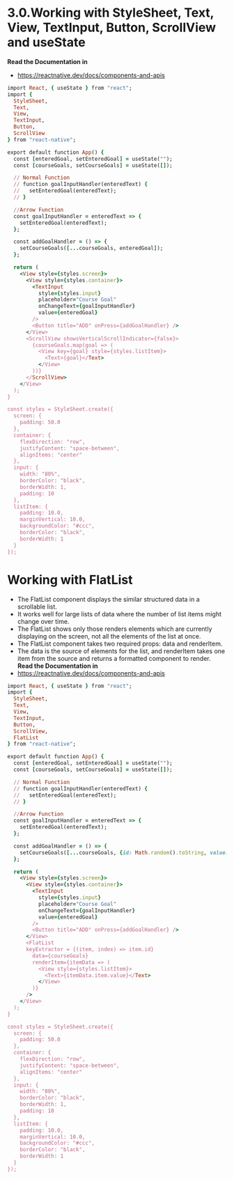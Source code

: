 # 3.0.Working with StyleSheet, Text, View, TextInput, Button, ScrollView and useState  

__Read the Documentation in__
- https://reactnative.dev/docs/components-and-apis

```ruby
import React, { useState } from "react";
import {
  StyleSheet,
  Text,
  View,
  TextInput,
  Button,
  ScrollView
} from "react-native";

export default function App() {
  const [enteredGoal, setEnteredGoal] = useState("");
  const [courseGoals, setCourseGoals] = useState([]);

  // Normal Function
  // function goalInputHandler(enteredText) {
  //   setEnteredGoal(enteredText);
  // }

  //Arrow Function
  const goalInputHandler = enteredText => {
    setEnteredGoal(enteredText);
  };

  const addGoalHandler = () => {
    setCourseGoals([...courseGoals, enteredGoal]);
  };

  return (
    <View style={styles.screen}>
      <View style={styles.container}>
        <TextInput
          style={styles.input}
          placeholder="Course Goal"
          onChangeText={goalInputHandler}
          value={enteredGoal}
        />
        <Button title="ADD" onPress={addGoalHandler} />
      </View>
      <ScrollView showsVerticalScrollIndicator={false}>
        {courseGoals.map(goal => (
          <View key={goal} style={styles.listItem}>
            <Text>{goal}</Text>
          </View>
        ))}
      </ScrollView>
    </View>
  );
}

const styles = StyleSheet.create({
  screen: {
    padding: 50.0
  },
  container: {
    flexDirection: "row",
    justifyContent: "space-between",
    alignItems: "center"
  },
  input: {
    width: "80%",
    borderColor: "black",
    borderWidth: 1,
    padding: 10
  },
  listItem: {
    padding: 10.0,
    marginVertical: 10.0,
    backgroundColor: "#ccc",
    borderColor: "black",
    borderWidth: 1
  }
});

```
# Working with FlatList

- The FlatList component displays the similar structured data in a scrollable list. 
- It works well for large lists of data where the number of list items might change over time. 
- The FlatList shows only those renders elements which are currently displaying on the screen, not all the elements of the list at once.
- The FlatList component takes two required props: data and renderItem.
- The data is the source of elements for the list, and renderItem takes one item from the source and returns a formatted component to render.
__Read the Documentation in__
- https://reactnative.dev/docs/components-and-apis

```ruby
import React, { useState } from "react";
import {
  StyleSheet,
  Text,
  View,
  TextInput,
  Button,
  ScrollView,
  FlatList
} from "react-native";

export default function App() {
  const [enteredGoal, setEnteredGoal] = useState("");
  const [courseGoals, setCourseGoals] = useState([]);

  // Normal Function
  // function goalInputHandler(enteredText) {
  //   setEnteredGoal(enteredText);
  // }

  //Arrow Function
  const goalInputHandler = enteredText => {
    setEnteredGoal(enteredText);
  };

  const addGoalHandler = () => {
    setCourseGoals([...courseGoals, {id: Math.random().toString, value: enteredGoal}]);
  };

  return (
    <View style={styles.screen}>
      <View style={styles.container}>
        <TextInput
          style={styles.input}
          placeholder="Course Goal"
          onChangeText={goalInputHandler}
          value={enteredGoal}
        />
        <Button title="ADD" onPress={addGoalHandler} />
      </View>
      <FlatList
      keyExtractor = {(item, index) => item.id}
        data={courseGoals}
        renderItem={itemData => (
          <View style={styles.listItem}>
            <Text>{itemData.item.value}</Text>
          </View>
        )}
      />
    </View>
  );
}

const styles = StyleSheet.create({
  screen: {
    padding: 50.0
  },
  container: {
    flexDirection: "row",
    justifyContent: "space-between",
    alignItems: "center"
  },
  input: {
    width: "80%",
    borderColor: "black",
    borderWidth: 1,
    padding: 10
  },
  listItem: {
    padding: 10.0,
    marginVertical: 10.0,
    backgroundColor: "#ccc",
    borderColor: "black",
    borderWidth: 1
  }
});

```
